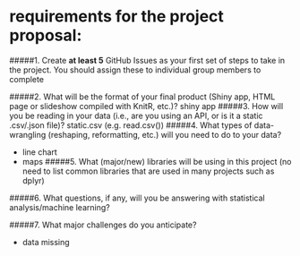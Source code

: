 # requirements for the project proposal:

#####1. Create **at least 5** GitHub Issues as your first set of steps to take in the project.  You should assign these to individual group members to complete 

#####2. What will be the format of your final product (Shiny app, HTML page or slideshow compiled with KnitR, etc.)?
shiny app
#####3. How will you be reading in your data (i.e., are you using an API, or is it a static .csv/.json file)?
static.csv (e.g. read.csv())
#####4. What types of data-wrangling (reshaping, reformatting, etc.) will you need to do to your data?
- line chart
- maps
#####5. What (major/new) libraries will be using in this project (no need to list common libraries that are used in many projects such as dplyr)

#####6. What questions, if any, will you be answering with statistical analysis/machine learning?

#####7. What major challenges do you anticipate? 
- data missing
